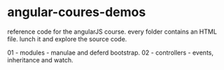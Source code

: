 angular-coures-demos
====================

reference code for the angularJS course.
every folder contains an HTML file. lunch it and explore the source code.

01 - modules - manulae and deferd bootstrap.
02 - controllers - events, inheritance and watch.
